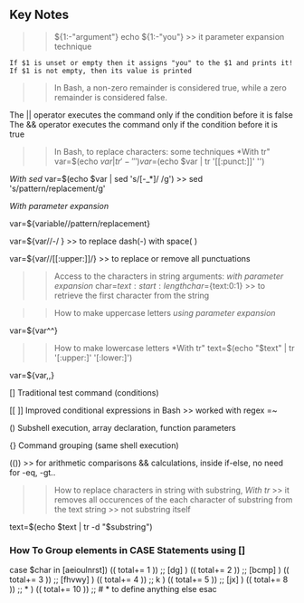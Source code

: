 ## Key Notes
>> ${1:-"argument"}
    echo ${1:-"you"} >> it parameter expansion technique

    If $1 is unset or empty then it assigns "you" to the $1 and prints it!
    If $1 is not empty, then its value is printed

>> In Bash, a non-zero remainder is considered true, while a zero remainder is considered false.

The || operator executes the command only if the condition before it is false
The && operator executes the command only if the condition before it is true

>> In Bash, to replace characters: some techniques
*With tr"
var=$(echo $var | tr '-' ' ') 
var=$(echo $var | tr '[[:punct:]]' '')

*With sed*
var=$(echo $var | sed 's/[-_*]/ /g') >> sed 's/pattern/replacement/g'

*With parameter expansion*

var=${variable//pattern/replacement}

var=${var//-/ } >> to replace dash(-) with space( )

var=${var//[[:upper:]]/} >> to replace or remove all punctuations

>> Access to the characters in string arguments:
*with parameter expansion*
char=${text:start:length}
char=${text:0:1} >> to retrieve the first character from the string

>> How to make uppercase letters
*using parameter expansion*

var=${var^^}

>> How to make lowercase letters
*With tr"
text=$(echo "$text" | tr '[:upper:]' '[:lower:]')

var=${var,,}

>>

[]	Traditional test command (conditions)

[[ ]]	Improved conditional expressions in Bash >> worked with regex =~

()	Subshell execution, array declaration, function parameters

{}	Command grouping (same shell execution)

((<condition>)) >> for arithmetic comparisons && calculations, inside if-else, no need for -eq, -gt..


>> How to replace characters in string with substring, 
*With tr* >> it removes all occurences of the each character of substring from the text string >> not substring itself

text=$(echo $text | tr -d "$substring")


### How To Group elements in CASE Statements using []

case $char in
    [aeioulnrst]) (( total+= 1 )) ;;
    [dg]        ) (( total+= 2 )) ;;
    [bcmp]      ) (( total+= 3 )) ;;
    [fhvwy]     ) (( total+= 4 )) ;;
    k           ) (( total+= 5 )) ;;
    [jx]        ) (( total+= 8 )) ;;
    *           ) (( total+= 10 )) ;;   # * to define anything else
esac












